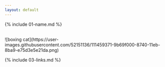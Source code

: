 ```yaml
---
layout: default
---
```


{% include 01-name.md %}

<br>
![boxing cat](https://user-images.githubusercontent.com/52151136/111459371-9b69f000-8740-11eb-8ba9-e75d3e5e21da.png)

<br>

{% include 03-links.md %}

